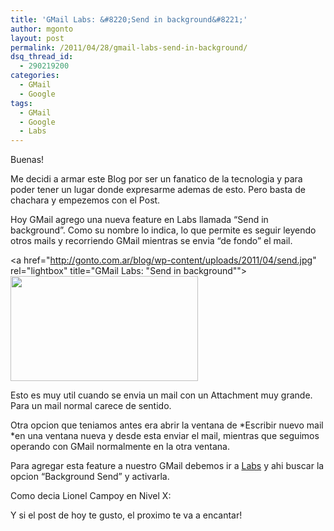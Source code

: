 ```yaml
---
title: 'GMail Labs: &#8220;Send in background&#8221;'
author: mgonto
layout: post
permalink: /2011/04/28/gmail-labs-send-in-background/
dsq_thread_id:
  - 290219200
categories:
  - GMail
  - Google
tags:
  - GMail
  - Google
  - Labs
---
```

Buenas!

Me decidi a armar este Blog por ser un fanatico de la tecnologia y para poder tener un lugar donde expresarme ademas de esto. Pero basta de chachara y empezemos con el Post.

Hoy GMail agrego una nueva feature en Labs llamada &#8220;Send in background&#8221;. Como su nombre lo indica, lo que permite es seguir leyendo otros mails y recorriendo GMail mientras se envia &#8220;de fondo&#8221; el mail.

<a href="http://gonto.com.ar/blog/wp-content/uploads/2011/04/send.jpg" rel="lightbox" title="GMail Labs: "Send in background""><img class="aligncenter size-medium wp-image-16" title="send" src="http://gonto.com.ar/blog/wp-content/uploads/2011/04/send-300x168.jpg" alt="" width="300" height="168" /></a>

Esto es muy util cuando se envia un mail con un Attachment muy grande. Para un mail normal carece de sentido.

Otra opcion que teniamos antes era abrir la ventana de *Escribir nuevo mail *en una ventana nueva y desde esta enviar el mail, mientras que seguimos operando con GMail normalmente en la otra ventana.

Para agregar esta feature a nuestro GMail debemos ir a [Labs][1] y ahi buscar la opcion &#8220;Background Send&#8221; y activarla.

Como decia Lionel Campoy en Nivel X:

Y si el post de hoy te gusto, el proximo te va a encantar!

 [1]: https://mail.google.com/mail/?ui=2&fs=1&view=pu&st=labs#settings/labs